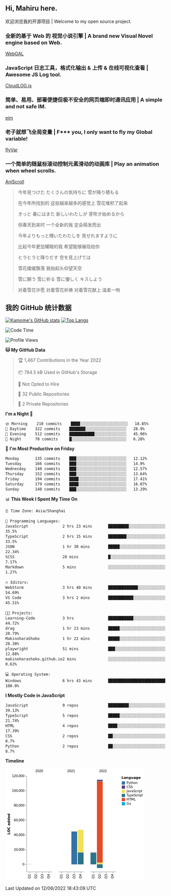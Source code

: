 ## Hi, Mahiru here.

欢迎浏览我的开源项目 | Welcome to my open source project.

### 全新的基于 Web 的 视觉小说引擎 | A brand new Visual Novel engine based on Web.

[WebGAL](https://github.com/MakinoharaShoko/WebGAL)

### JavaScript 日志工具，格式化输出 & 上传 & 在线可视化查看 | Awesome JS Log tool.

[CloudLOG.js](https://github.com/MakinoharaShoko/CloudLog.JS)

### 简单、易用、部署便捷但极不安全的网页端即时通讯应用 | A simple and not safe IM.

[eim](https://github.com/MakinoharaShoko/eim)

### 老子就想飞全局变量 | F*** you, I only want to fly my Global variable!

[flyVar](https://github.com/MakinoharaShoko/flyVar)

### 一个简单的随鼠标滚动控制元素滑动的动画库 | Play an animation when wheel scrolls.

[AniScroll](https://github.com/MakinoharaShoko/AniScroll)

> 今年見つけた たくさんの気持ちに 雪が降り積もる  
> 
> 在今年所找到的 这些越来越多的感觉上 雪花堆积了起来  
> 
> きっと 春にはまた 新しいわたしが 芽吹き始めるから  
> 
> 但春天到来时 一个全新的我 定会萌发而出  
> 
> 今年よりもっと輝いたわたしを 見せれますように  
> 
> 比起今年更加耀眼的我 希望能够展现给你  
> 
> ヒラヒラと降りだす 空を見上げては  
> 
> 雪花缓缓飘落 我抬起头仰望天空  
> 
> 雪に願う 雪に祈る 雪に優しく キスしよう  
> 
> 对着雪花许愿 对着雪花祈祷 对着雪花献上 温柔一吻

## 我的 GitHub 统计数据

[![Kamome's GitHub stats](https://github-readme-stats.vercel.app/api?username=MakinoharaShoko)](https://github.com/anuraghazra/github-readme-stats)
[![Top Langs](https://github-readme-stats.vercel.app/api/top-langs/?username=MakinoharaShoko&layout=compact)](https://github.com/anuraghazra/github-readme-stats)

<!--
**MakinoharaShoko/MakinoharaShoko** is a ✨ _special_ ✨ repository because its `README.md` (this file) appears on your GitHub profile.

Here are some ideas to get you started:

- 🔭 I’m currently working on ...
- 🌱 I’m currently learning ...
- 👯 I’m looking to collaborate on ...
- 🤔 I’m looking for help with ...
- 💬 Ask me about ...
- 📫 How to reach me: ...
- 😄 Pronouns: ...
- ⚡ Fun fact: ...
-->

<!--START_SECTION:waka-->
![Code Time](http://img.shields.io/badge/Code%20Time-0%20secs-blue)

![Profile Views](http://img.shields.io/badge/Profile%20Views-18-blue)

**🐱 My GitHub Data** 

> 🏆 1,467 Contributions in the Year 2022
 > 
> 📦 784.5 kB Used in GitHub's Storage 
 > 
> 🚫 Not Opted to Hire
 > 
> 📜 32 Public Repositories 
 > 
> 🔑 2 Private Repositories  
 > 
**I'm a Night 🦉** 

```text
🌞 Morning    210 commits    ████░░░░░░░░░░░░░░░░░░░░░   18.85% 
🌆 Daytime    322 commits    ███████░░░░░░░░░░░░░░░░░░   28.9% 
🌃 Evening    512 commits    ███████████░░░░░░░░░░░░░░   45.96% 
🌙 Night      70 commits     █░░░░░░░░░░░░░░░░░░░░░░░░   6.28%

```
📅 **I'm Most Productive on Friday** 

```text
Monday       135 commits    ███░░░░░░░░░░░░░░░░░░░░░░   12.12% 
Tuesday      166 commits    ███░░░░░░░░░░░░░░░░░░░░░░   14.9% 
Wednesday    140 commits    ███░░░░░░░░░░░░░░░░░░░░░░   12.57% 
Thursday     152 commits    ███░░░░░░░░░░░░░░░░░░░░░░   13.64% 
Friday       194 commits    ████░░░░░░░░░░░░░░░░░░░░░   17.41% 
Saturday     179 commits    ████░░░░░░░░░░░░░░░░░░░░░   16.07% 
Sunday       148 commits    ███░░░░░░░░░░░░░░░░░░░░░░   13.29%

```


📊 **This Week I Spent My Time On** 

```text
⌚︎ Time Zone: Asia/Shanghai

💬 Programming Languages: 
JavaScript               2 hrs 23 mins       █████████░░░░░░░░░░░░░░░░   35.5% 
TypeScript               2 hrs 15 mins       ████████░░░░░░░░░░░░░░░░░   33.5% 
JSON                     1 hr 30 mins        █████░░░░░░░░░░░░░░░░░░░░   22.34% 
SCSS                     28 mins             █░░░░░░░░░░░░░░░░░░░░░░░░   7.17% 
Markdown                 5 mins              ░░░░░░░░░░░░░░░░░░░░░░░░░   1.27%

🔥 Editors: 
WebStorm                 3 hrs 40 mins       █████████████░░░░░░░░░░░░   54.69% 
VS Code                  3 hrs 2 mins        ███████████░░░░░░░░░░░░░░   45.31%

🐱‍💻 Projects: 
Learning-Code            3 hrs               ███████████░░░░░░░░░░░░░░   44.72% 
drag                     1 hr 23 mins        █████░░░░░░░░░░░░░░░░░░░░   20.79% 
MakinoharaShoko          1 hr 22 mins        █████░░░░░░░░░░░░░░░░░░░░   20.38% 
playwright               51 mins             ███░░░░░░░░░░░░░░░░░░░░░░   12.88% 
makinoharashoko.github.io2 mins              ░░░░░░░░░░░░░░░░░░░░░░░░░   0.63%

💻 Operating System: 
Windows                  6 hrs 43 mins       █████████████████████████   100.0%

```

**I Mostly Code in JavaScript** 

```text
JavaScript               9 repos             █████████░░░░░░░░░░░░░░░░   39.13% 
TypeScript               5 repos             █████░░░░░░░░░░░░░░░░░░░░   21.74% 
HTML                     4 repos             ████░░░░░░░░░░░░░░░░░░░░░   17.39% 
CSS                      2 repos             ██░░░░░░░░░░░░░░░░░░░░░░░   8.7% 
Python                   2 repos             ██░░░░░░░░░░░░░░░░░░░░░░░   8.7%

```


**Timeline**

![Chart not found](https://raw.githubusercontent.com/MakinoharaShoko/MakinoharaShoko/main/charts/bar_graph.png) 


 Last Updated on 12/06/2022 18:43:09 UTC
<!--END_SECTION:waka-->
